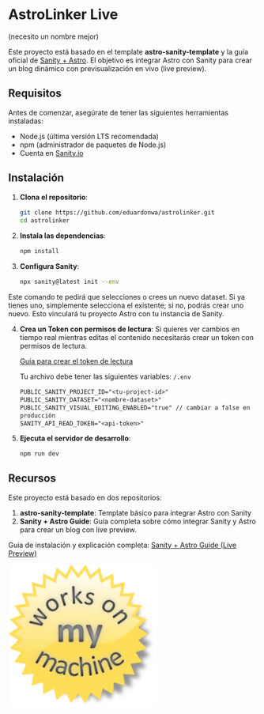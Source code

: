 # AstroLinker Live
(necesito un nombre mejor)

Este proyecto está basado en el template **astro-sanity-template** y la guía oficial de [Sanity + Astro](https://www.sanity.io/guides/sanity-astro-blog). El objetivo es integrar Astro con Sanity para crear un blog dinámico con previsualización en vivo (live preview).

## Requisitos

Antes de comenzar, asegúrate de tener las siguientes herramientas instaladas:

- Node.js (última versión LTS recomendada)
- npm (administrador de paquetes de Node.js)
- Cuenta en [Sanity.io](https://www.sanity.io)

## Instalación

1. **Clona el repositorio**:
   ```sh
   git clone https://github.com/eduardonwa/astrolinker.git
   cd astrolinker
   ```

2. **Instala las dependencias**:
    ```sh
    npm install
    ```

3. **Configura Sanity**:
    ```sh
    npx sanity@latest init --env
    ```

Este comando te pedirá que selecciones o crees un nuevo dataset. Si ya tienes uno, simplemente selecciona el existente; si no, podrás crear uno nuevo. Esto vinculará tu proyecto Astro con tu instancia de Sanity.

4. **Crea un Token con permisos de lectura**:
    Si quieres ver cambios en tiempo real mientras editas el contenido necesitarás crear un token con permisos de lectura. 
    
    [Guía para crear el token de lectura](https://www.sanity.io/guides/sanity-astro-blog#9d8f2fb62231)

    Tu archivo debe tener las siguientes variables:
    ```/.env```
    ```
    PUBLIC_SANITY_PROJECT_ID="<tu-project-id>"
    PUBLIC_SANITY_DATASET="<nombre-dataset>"
    PUBLIC_SANITY_VISUAL_EDITING_ENABLED="true" // cambiar a false en producción
    SANITY_API_READ_TOKEN="<api-token>"
    ```

5. **Ejecuta el servidor de desarrollo**:
    ```sh
    npm run dev
    ```

## Recursos

Este proyecto está basado en dos repositorios:

1. **astro-sanity-template**: Template básico para integrar Astro con Sanity
2. **Sanity + Astro Guide**: Guía completa sobre cómo integrar Sanity y Astro para crear un blog con live preview. 

Guía de instalación y explicación completa: [Sanity + Astro Guide (Live Preview)](https://www.sanity.io/guides/sanity-astro-blog)

<img src="public/works-on-my-machine.png" alt="" width="300" />
